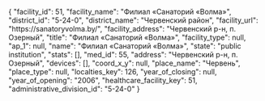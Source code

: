 {
    "facility_id": 51,
    "facility_name": "Филиал «Санаторий «Волма»",
    "district_id": "5-24-0",
    "district_name": "Червенский район",
    "facility_url": "https:\/\/sanatoryvolma.by\/",
    "facility_address": "Червенский р-н, п. Озерный",
    "title": "Филиал «Санаторий «Волма»",
    "facility_type": null,
    "ap_1": null,
    "name": "Филиал «Санаторий «Волма»",
    "state": "public institution",
    "stats": [],
    "med_id": 55,
    "address": "Червенский р-н, п. Озерный",
    "devices": [],
    "coord_x_y": null,
    "place_name": "Червень",
    "place_type": null,
    "localties_key": 126,
    "year_of_closing": null,
    "year_of_opening": "2006",
    "healthcare_facility_key": 51,
    "administrative_division_id": "5-24-0"
}